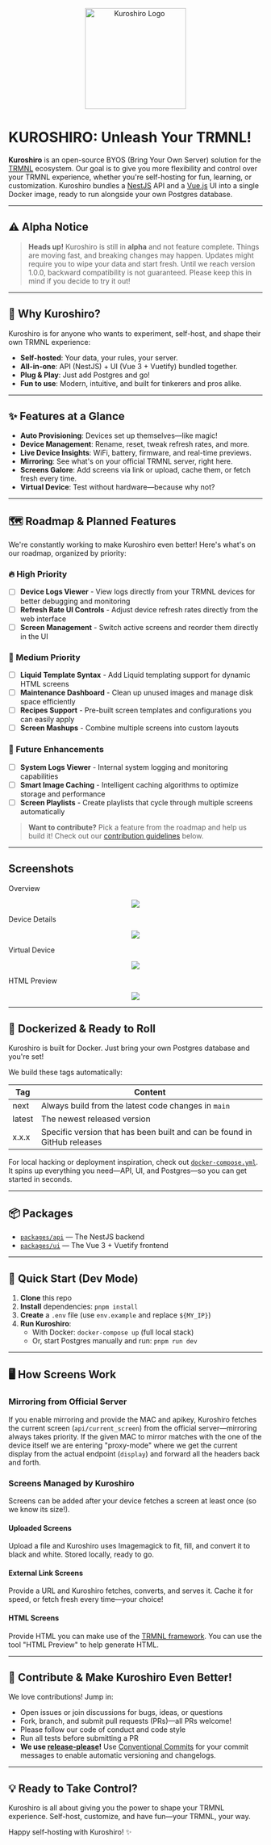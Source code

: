 <p align="center">
  <img src="graphics/logo_white.png" alt="Kuroshiro Logo" width="200" />
</p>

# KUROSHIRO: Unleash Your TRMNL!

**Kuroshiro** is an open-source BYOS (Bring Your Own Server) solution for the [TRMNL](https://usetrmnl.com/) ecosystem. Our goal is to give you more flexibility and control over your TRMNL experience, whether you're self-hosting for fun, learning, or customization. Kuroshiro bundles a [NestJS](https://nestjs.com/) API and a [Vue.js](https://vuejs.org/) UI into a single Docker image, ready to run alongside your own Postgres database.

---

## ⚠️ Alpha Notice

> **Heads up!** Kuroshiro is still in **alpha** and not feature complete. Things are moving fast, and breaking changes may happen. Updates might require you to wipe your data and start fresh. Until we reach version 1.0.0, backward compatibility is not guaranteed. Please keep this in mind if you decide to try it out!

---

## 🌟 Why Kuroshiro?

Kuroshiro is for anyone who wants to experiment, self-host, and shape their own TRMNL experience:
- **Self-hosted**: Your data, your rules, your server.
- **All-in-one**: API (NestJS) + UI (Vue 3 + Vuetify) bundled together.
- **Plug & Play**: Just add Postgres and go!
- **Fun to use**: Modern, intuitive, and built for tinkerers and pros alike.

---

## ✨ Features at a Glance

- **Auto Provisioning**: Devices set up themselves—like magic!
- **Device Management**: Rename, reset, tweak refresh rates, and more.
- **Live Device Insights**: WiFi, battery, firmware, and real-time previews.
- **Mirroring**: See what's on your official TRMNL server, right here.
- **Screens Galore**: Add screens via link or upload, cache them, or fetch fresh every time.
- **Virtual Device**: Test without hardware—because why not?

---

## 🗺️ Roadmap & Planned Features

We're constantly working to make Kuroshiro even better! Here's what's on our roadmap, organized by priority:

### 🔥 High Priority
- [ ] **Device Logs Viewer** - View logs directly from your TRMNL devices for better debugging and monitoring
- [ ] **Refresh Rate UI Controls** - Adjust device refresh rates directly from the web interface
- [ ] **Screen Management** - Switch active screens and reorder them directly in the UI

### 🎯 Medium Priority  
- [ ] **Liquid Template Syntax** - Add Liquid templating support for dynamic HTML screens
- [ ] **Maintenance Dashboard** - Clean up unused images and manage disk space efficiently
- [ ] **Recipes Support** - Pre-built screen templates and configurations you can easily apply
- [ ] **Screen Mashups** - Combine multiple screens into custom layouts

### 🔮 Future Enhancements
- [ ] **System Logs Viewer** - Internal system logging and monitoring capabilities  
- [ ] **Smart Image Caching** - Intelligent caching algorithms to optimize storage and performance
- [ ] **Screen Playlists** - Create playlists that cycle through multiple screens automatically

> **Want to contribute?** Pick a feature from the roadmap and help us build it! Check out our [contribution guidelines](#-contribute--make-kuroshiro-even-better) below.

---

## Screenshots

Overview
<p align="center">
  <img src="graphics/screenshots/screenshot_overview.png" />
</p>

Device Details
<p align="center">
  <img src="graphics/screenshots/screenshot_device_details.png" />
</p>

Virtual Device
<p align="center">
  <img src="graphics/screenshots/screenshot_virtual_device.png" />
</p>

HTML Preview
<p align="center">
  <img src="graphics/screenshots/screenshot_html_render.png" />
</p>

---

## 🐳 Dockerized & Ready to Roll

Kuroshiro is built for Docker. Just bring your own Postgres database and you're set!

We build these tags automatically:

| Tag    | Content                                                                  |
|--------|--------------------------------------------------------------------------|
| next   | Always build from the latest code changes in `main`                      |
| latest | The newest released version                                              |
| x.x.x  | Specific version that has been built and can be found in GitHub releases |

For local hacking or deployment inspiration, check out [`docker-compose.yml`](./docker-compose.yml). It spins up everything you need—API, UI, and Postgres—so you can get started in seconds.

---

## 📦 Packages

- [`packages/api`](./packages/api) — The NestJS backend
- [`packages/ui`](./packages/ui) — The Vue 3 + Vuetify frontend

---

## 🚀 Quick Start (Dev Mode)

1. **Clone** this repo
2. **Install** dependencies: `pnpm install`
3. **Create** a `.env` file (use `env.example` and replace `${MY_IP}`)
4. **Run Kuroshiro**:
   - With Docker: `docker-compose up` (full local stack)
   - Or, start Postgres manually and run: `pnpm run dev`

---

## 🖥️ How Screens Work

### Mirroring from Official Server
If you enable mirroring and provide the MAC and apikey, Kuroshiro fetches the current screen (`api/current_screen`) from the official server—mirroring always takes priority. If the given MAC to mirror matches with the one of the device itself we are entering "proxy-mode" where we get the current display from the actual endpoint (`display`) and forward all the headers back and forth.

### Screens Managed by Kuroshiro
Screens can be added after your device fetches a screen at least once (so we know its size!).

#### Uploaded Screens
Upload a file and Kuroshiro uses Imagemagick to fit, fill, and convert it to black and white. Stored locally, ready to go.

#### External Link Screens
Provide a URL and Kuroshiro fetches, converts, and serves it. Cache it for speed, or fetch fresh every time—your choice!

#### HTML Screens
Provide HTML you can make use of the [TRMNL framework](https://usetrmnl.com/framework). You can use the tool "HTML Preview" to help generate HTML.

---

## 🤝 Contribute & Make Kuroshiro Even Better!

We love contributions! Jump in:
- Open issues or join discussions for bugs, ideas, or questions
- Fork, branch, and submit pull requests (PRs)—all PRs welcome!
- Please follow our code of conduct and code style
- Run all tests before submitting a PR
- **We use [release-please](https://github.com/googleapis/release-please)!** Use [Conventional Commits](https://www.conventionalcommits.org/) for your commit messages to enable automatic versioning and changelogs.

---

## 💡 Ready to Take Control?

Kuroshiro is all about giving you the power to shape your TRMNL experience. Self-host, customize, and have fun—your TRMNL, your way.

Happy self-hosting with Kuroshiro! ✨ 
